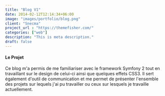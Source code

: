 ```yaml
---
title: "Blog V1"
date: 2014-02-12T12:14:34+06:00
image: "images/portfolio/blog.png"
client: "Snecma"
project_url : "https://themefisher.com/"
categories: ["web"]
description: "This is meta description."
draft: false
---
```


#### Le Projet

Ce blog m'a permis de me familiariser avec le framework Symfony 2 tout en travaillant sur le design de celui-ci ainsi que quelques effets CSS3. Il sert également d'outil de communication et me permet de présenter l'ensemble des projets sur lequels j'ai pu travailler ou ceux sur lesquels je travaille actuellement.

